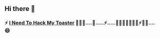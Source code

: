 ## Hi there  🌱

<!--
**Cyber-Broccoli/Cyber-Broccoli** is a ✨ _special_ ✨ repository because its `README.md` (this file) appears on your GitHub profile.

Here are some ideas to get you started:

- 🔭 I’m currently working on ...
- 🌱 I’m currently learning ...
- 👯 I’m looking to collaborate on ...
- 🤔 I’m looking for help with ...
- 💬 Ask me about ...
- 📫 How to reach me: ...
- 😄 Pronouns: ...
- ⚡ Fun fact: ...
- 👋 Hi there
-->

### ⚡ [I Need To Hack My Toaster](https://github.com/Cyber-Broccoli/Need-to-Hack-My-Toaster) 🔭🔭🔭....🤔.....⚡.....🔭🔭💬🔭🔭🔭💬⚡🔭🔭....😄
